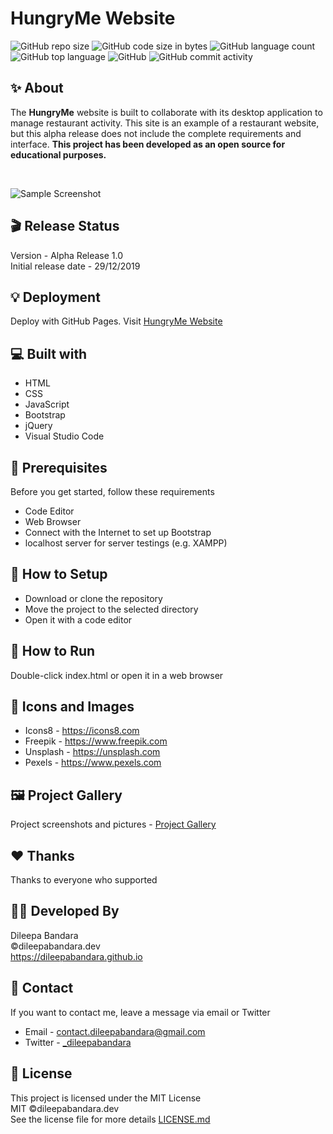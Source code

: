 # HungryMe Website

![GitHub repo size](https://img.shields.io/github/repo-size/dileepabandara/hungryme_web?color=red&label=repository%20size)
![GitHub code size in bytes](https://img.shields.io/github/languages/code-size/dileepabandara/hungryme_web?color=red)
![GitHub language count](https://img.shields.io/github/languages/count/dileepabandara/hungryme_web)
![GitHub top language](https://img.shields.io/github/languages/top/dileepabandara/hungryme_web)
![GitHub](https://img.shields.io/github/license/dileepabandara/hungryme_web?color=yellow)
![GitHub commit activity](https://img.shields.io/github/commit-activity/m/dileepabandara/hungryme_web?color=brightgreen&label=commits)

## ✨ About

The **HungryMe** website is built to collaborate with its desktop application to manage restaurant activity. This site is an example of a restaurant website, but this alpha release does not include the complete requirements and interface. **This project has been developed as an open source for educational purposes.**

<br>

![Sample Screenshot](https://dileepabandara.github.io/public-images/projects/hungryme-web-preview.png)

## 🎬 Release Status

Version - Alpha Release 1.0  
Initial release date - 29/12/2019

## 💡 Deployment

Deploy with GitHub Pages. Visit [HungryMe Website](https://dileepabandara.github.io/hungryme_web/)

## 💻 Built with

- HTML
- CSS
- JavaScript
- Bootstrap
- jQuery
- Visual Studio Code

## 📌 Prerequisites

Before you get started, follow these requirements

- Code Editor
- Web Browser
- Connect with the Internet to set up Bootstrap
- localhost server for server testings (e.g. XAMPP)

## 🍃 How to Setup

- Download or clone the repository
- Move the project to the selected directory
- Open it with a code editor

## 🚀 How to Run

Double-click index.html or open it in a web browser

## 📸 Icons and Images

- Icons8 - https://icons8.com
- Freepik - https://www.freepik.com
- Unsplash - https://unsplash.com
- Pexels - https://www.pexels.com

## 🖼️ Project Gallery

Project screenshots and pictures - [Project Gallery](https://dileepabandara.github.io/project-gallery)

## ❤️ Thanks

Thanks to everyone who supported

## 👨‍💻 Developed By

Dileepa Bandara  
©dileepabandara.dev  
https://dileepabandara.github.io

## 💬 Contact

If you want to contact me, leave a message via email or Twitter

- Email - <contact.dileepabandara@gmail.com>
- Twitter - [_dileepabandara](https://twitter.com/_dileepabandara)

## 📜 License

This project is licensed under the MIT License  
MIT ©dileepabandara.dev  
See the license file for more details [LICENSE.md](https://github.com/dileepabandara/hungryme_web/blob/main/LICENSE)
